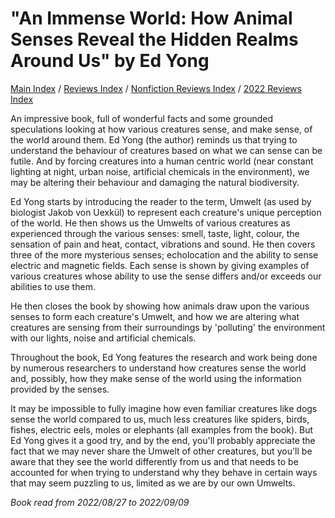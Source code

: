 # "An Immense World: How Animal Senses Reveal the Hidden Realms Around Us" by Ed Yong

[Main Index](../../../README.md) / [Reviews Index](../../README.md) / [Nonfiction Reviews Index](../README.md) / [2022 Reviews Index](README.md)

An impressive book, full of wonderful facts and some grounded speculations looking at how various creatures sense, and make sense, of the world around them. Ed Yong (the author) reminds us that trying to understand the behaviour of creatures based on what we can sense can be futile. And by forcing creatures into a human centric world (near constant lighting at night, urban noise, artificial chemicals in the environment), we may be altering their behaviour and damaging the natural biodiversity.

Ed Yong starts by introducing the reader to the term, Umwelt (as used by biologist Jakob von Uexkül) to represent each creature's unique perception of the world. He then shows us the Umwelts of various creatures as experienced through the various senses: smell, taste, light, colour, the sensation of pain and heat, contact, vibrations and sound. He then covers three of the more mysterious senses; echolocation and the ability to sense electric and magnetic fields. Each sense is shown by giving examples of various creatures whose ability to use the sense differs and/or exceeds our abilities to use them.

He then closes the book by showing how animals draw upon the various senses to form each creature's Umwelt, and how we are altering what creatures are sensing from their surroundings by 'polluting' the environment with our lights, noise and artificial chemicals.

Throughout the book, Ed Yong features the research and work being done by numerous researchers to understand how creatures sense the world and, possibly, how they make sense of the world using the information provided by the senses.

It may be impossible to fully imagine how even familiar creatures like dogs sense the world compared to us, much less creatures like spiders, birds, fishes, electric eels, moles or elephants (all examples from the book). But Ed Yong gives it a good try, and by the end, you'll probably appreciate the fact that we may never share the Umwelt of other creatures, but you'll be aware that they see the world differently from us and that needs to be accounted for when trying to understand why they behave in certain ways that may seem puzzling to us, limited as we are by our own Umwelts.

*Book read from 2022/08/27 to 2022/09/09*
